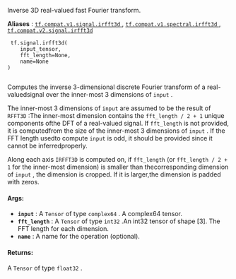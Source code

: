Inverse 3D real-valued fast Fourier transform.

**Aliases** : [ `tf.compat.v1.signal.irfft3d` ](/api_docs/python/tf/signal/irfft3d), [ `tf.compat.v1.spectral.irfft3d` ](/api_docs/python/tf/signal/irfft3d), [ `tf.compat.v2.signal.irfft3d` ](/api_docs/python/tf/signal/irfft3d)

```
 tf.signal.irfft3d(
    input_tensor,
    fft_length=None,
    name=None
)
 
```

Computes the inverse 3-dimensional discrete Fourier transform of a real-valuedsignal over the inner-most 3 dimensions of  `input` .

The inner-most 3 dimensions of  `input`  are assumed to be the result of  `RFFT3D` :The inner-most dimension contains the  `fft_length / 2 + 1`  unique components ofthe DFT of a real-valued signal. If  `fft_length`  is not provided, it is computedfrom the size of the inner-most 3 dimensions of  `input` . If the FFT length usedto compute  `input`  is odd, it should be provided since it cannot be inferredproperly.

Along each axis  `IRFFT3D`  is computed on, if  `fft_length`  (or `fft_length / 2 + 1`  for the inner-most dimension) is smaller than thecorresponding dimension of  `input` , the dimension is cropped. If it is larger,the dimension is padded with zeros.

#### Args:
- **`input`** : A  `Tensor`  of type  `complex64` . A complex64 tensor.
- **`fft_length`** : A  `Tensor`  of type  `int32` .An int32 tensor of shape [3]. The FFT length for each dimension.
- **`name`** : A name for the operation (optional).


#### Returns:
A  `Tensor`  of type  `float32` .

